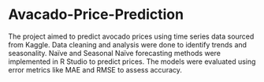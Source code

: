 # Avacado-Price-Prediction
The project aimed to predict avocado prices using time series data sourced from Kaggle. Data cleaning and analysis were done to identify trends and seasonality. Naïve and Seasonal Naïve forecasting methods were implemented in R Studio to predict prices. The models were evaluated using error metrics like MAE and RMSE to assess accuracy.
